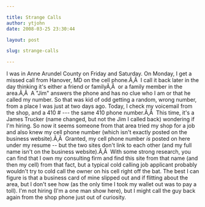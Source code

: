 ```yaml
---

title: Strange Calls
author: ytjohn
date: 2008-03-25 23:30:44

layout: post

slug: strange-calls

---
```

I was in Anne Arundel County on Friday and Saturday.
On Monday, I get a missed call from Hanover, MD on the cell phone.Ã‚Â  I call it back later in the day thinking it's either a friend or familyÃ‚Â  or a family member in the area.Ã‚Â  A "Jim" answers the phone and has no clue who I am or that he called my number.
So that was kid of odd getting a random, wrong number, from a place I was just at two days ago.
Today, I check my voicemail from the shop, and a 410 # --- the same 410 phone number.Ã‚Â  This time, it's a James Trucker (name changed, but not the Jim I called back) wondering if I'm hiring.
So now it seems someone from that area tried my shop for a job and also knew my cell phone number (which isn't exactly posted on the business website).Ã‚Â  Granted, my cell phone number <em>is</em> posted on here under my resume -- but the two sites don't link to each other (and my full name isn't on the business website).Ã‚Â  With some strong research, you can find that I own my consulting firm and find this site from that name (and then my cell) from that fact, but a typical cold calling job applicant probably wouldn't try to cold call the owner on his cell right off the bat.
The best I can figure is that a business card of mine slipped out and if flitting about the area, but I don't see how (as the only time I took my wallet out was to pay a toll).
I'm not hiring (I'm a one man show here), but I might call the guy back again from the shop phone just out of curiosity.
